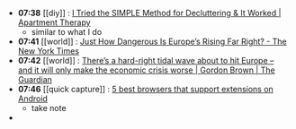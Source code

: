 - **07:38** [[diy]] : [I Tried the SIMPLE Method for Decluttering &amp; It Worked | Apartment Therapy](https://www.apartmenttherapy.com/simple-method-decluttering-37396851 "I Tried the SIMPLE Method for Decluttering &amp; It Worked | Apartment Therapy")
	- similar to what I do
- **07:41** [[world]] : [Just How Dangerous Is Europe’s Rising Far Right? - The New York Times](https://www.nytimes.com/2024/05/05/world/europe/europe-far-right.html "Just How Dangerous Is Europe’s Rising Far Right? - The New York Times")
- **07:42** [[world]] : [There’s a hard-right tidal wave about to hit Europe – and it will only make the economic crisis worse | Gordon Brown | The Guardian](https://www.theguardian.com/commentisfree/2024/apr/29/hard-right-tidal-wave-europe-economic-crisis-worse "There’s a hard-right tidal wave about to hit Europe – and it will only make the economic crisis worse | Gordon Brown | The Guardian")
- **07:46** [[quick capture]] : [5 best browsers that support extensions on Android](https://www.androidpolice.com/browsers-that-support-extensions-on-android/ "5 best browsers that support extensions on Android")
	- take note
-